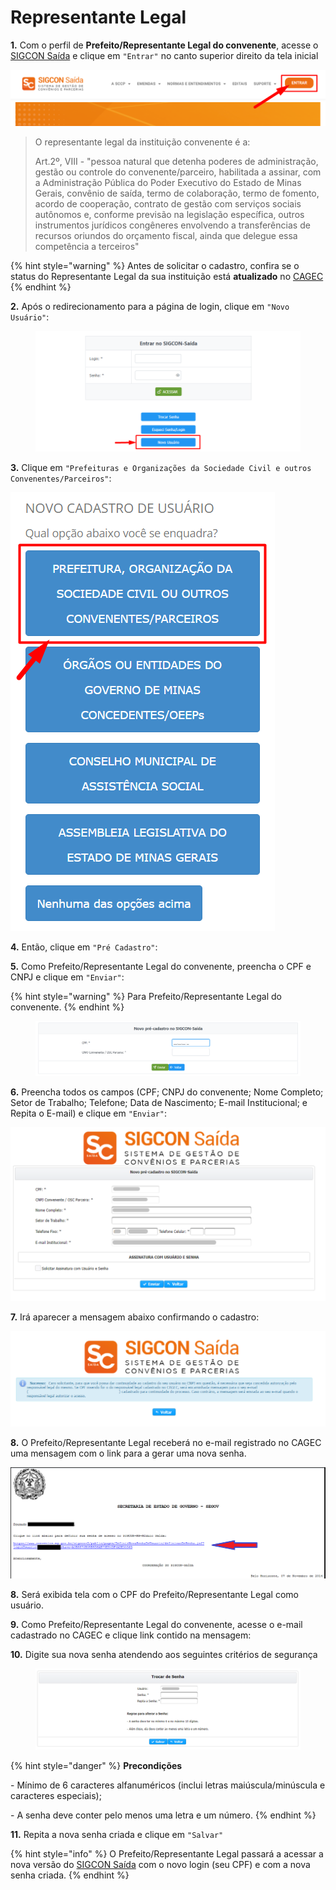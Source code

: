 # Representante Legal

**1.** Com o perfil de **Prefeito/Representante Legal do convenente**, acesse o [SIGCON Saída](https://sigconsaida.mg.gov.br/) e clique em `"Entrar"` no canto superior direito da tela inicial

![](<../../../.gitbook/assets/image (525).png>)

> O representante legal da instituição convenente é a:
>
> Art.2º, VIII - "pessoa natural que detenha poderes de administração, gestão ou controle do convenente/parceiro, habilitada a assinar, com a Administração Pública do Poder Executivo do Estado de Minas Gerais, convênio de saída, termo de colaboração, termo de fomento, acordo de cooperação, contrato de gestão com serviços sociais autônomos e, conforme previsão na legislação específica, outros instrumentos jurídicos congêneres envolvendo a transferências de recursos oriundos do orçamento fiscal, ainda que delegue essa competência a terceiros"

{% hint style="warning" %}
Antes de solicitar o cadastro, confira se o status do Representante Legal da sua instituição está **atualizado** no [CAGEC](https://www.portalcagec.mg.gov.br/)
{% endhint %}

**2.** Após o redirecionamento para a página de login, clique em `"Novo Usuário"`:

<figure><img src="../../../.gitbook/assets/image (10) (1) (1) (1) (1).png" alt=""><figcaption></figcaption></figure>

**3.** Clique em `"Prefeituras e Organizações da Sociedade Civil e outros Convenentes/Parceiros"`:

![](<../../../.gitbook/assets/image (514).png>)

**4.** Então, clique em `"Pré Cadastro"`:

**5.** Como Prefeito/Representante Legal do convenente, preencha o CPF e CNPJ e clique em `"Enviar"`:

{% hint style="warning" %}
Para Prefeito/Representante Legal do convenente.
{% endhint %}

<figure><img src="../../../.gitbook/assets/image (1) (2) (1).png" alt=""><figcaption></figcaption></figure>

**6.** Preencha todos os campos (CPF; CNPJ do convenente; Nome Completo; Setor de Trabalho; Telefone; Data de Nascimento; E-mail Institucional; e Repita o E-mail) e clique em `"Enviar"`:

![](<../../../.gitbook/assets/tela de pre cadastro.png>)

**7.**  Irá aparecer a mensagem abaixo confirmando o cadastro:

![](<../../../.gitbook/assets/tela de pre cadastro aviso.png>)

**8.** O Prefeito/Representante Legal receberá no e-mail registrado no CAGEC uma mensagem com o link para a gerar uma nova senha.

![](<../../../.gitbook/assets/image (513).png>)

**8.** Será exibida tela com o CPF do Prefeito/Representante Legal como usuário.

**9.**  Como Prefeito/Representante Legal do convenente, acesse o e-mail cadastrado no CAGEC e clique link contido na mensagem:

**10.** Digite sua nova senha atendendo aos seguintes critérios de segurança

<figure><img src="../../../.gitbook/assets/image (7) (1) (1) (1) (1) (1).png" alt=""><figcaption></figcaption></figure>

{% hint style="danger" %}
**Precondições**

\- Mínimo de 6 caracteres alfanuméricos (inclui letras maiúscula/minúscula e caracteres especiais);

\- A senha deve conter pelo menos uma letra e um número.
{% endhint %}

**11.** Repita a nova senha criada e clique em `"Salvar"`

{% hint style="info" %}
O Prefeito/Representante Legal passará a acessar a nova versão do [SIGCON Saída](https://sigconsaida.mg.gov.br/) com o novo login (seu CPF) e com a nova senha criada.
{% endhint %}
